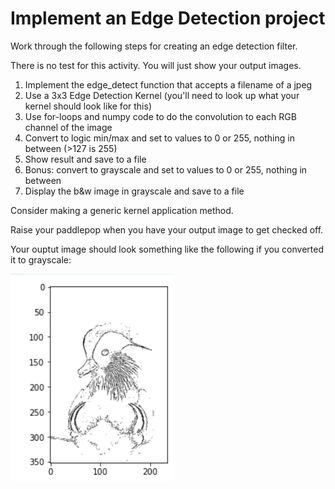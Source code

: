 # Implement an Edge Detection project 

Work through the following steps for creating an edge detection filter.

There is no test for this activity. You will just show your output images.

1. Implement the edge_detect function that accepts a filename of a jpeg
2. Use a 3x3 Edge Detection Kernel (you'll need to look up what your kernel should look like for this)
3. Use for-loops and numpy code to do the convolution to each RGB channel of the image
6. Convert to logic min/max and set to values to 0 or 255, nothing in between (>127 is 255)
5. Show result and save to a file
6. Bonus: convert to grayscale and set to values to 0 or 255, nothing in between
7. Display the b&w image in grayscale and save to a file

Consider making a generic kernel application method.

Raise your paddlepop when you have your output image to get checked off.

Your ouptut image should look something like the following if you converted it to grayscale:

![Sample edge detected image](image.png)